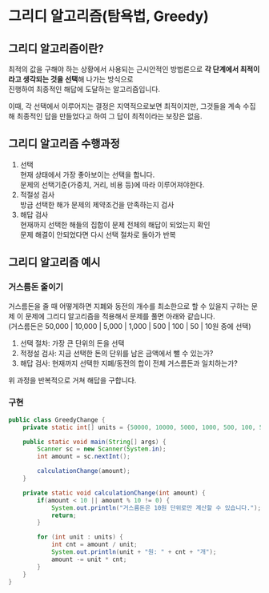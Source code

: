 # 그리디 알고리즘(탐욕법, Greedy)
## 그리디 알고리즘이란?
최적의 값을 구해야 하는 상황에서 사용되는 근시안적인 방법론으로 **각 단계에서 최적이라고 생각되는 것을 선택**해 나가는 방식으로  
진행하여 최종적인 해답에 도달하는 알고리즘입니다.

이때, 각 선택에서 이루어지는 결정은 지역적으로보면 최적이지만, 그것들을 계속 수집해 최종적인 답을 만들었다고 하여 그 답이 최적이라는 보장은 없음.

## 그리디 알고리즘 수행과정
1. 선택   
   현재 상태에서 가장 좋아보이는 선택을 합니다.  
   문제의 선택기준(가중치, 거리, 비용 등)에 따라 이루어져야한다.
2. 적절성 검사  
   방금 선택한 해가 문제의 제약조건을 만족하는지 검사
3. 해답 검사  
   현재까지 선택한 해들의 집합이 문제 전체의 해답이 되었는지 확인  
   문제 해결이 안되었다면 다시 선택 절차로 돌아가 반복

## 그리디 알고리즘 예시
### 거스름돈 줄이기
거스름돈을 줄 때 어떻게하면 지폐와 동전의 개수를 최소한으로 할 수 있을지 구하는 문제
이 문제에 그리디 알고리즘을 적용해서 문제를 풀면 아래와 같습니다.  
(거스름돈은 50,000 | 10,000 | 5,000 | 1,000 | 500 | 100 | 50 | 10원 중에 선택)
1. 선택 절차: 가장 큰 단위의 돈을 선택
2. 적정설 검사: 지금 선택한 돈의 단위를 남은 금액에서 뺄 수 있는가?
3. 해답 검사: 현재까지 선택한 지폐/동전의 합이 전체 거스름돈과 일치하는가?

위 과정을 반복적으로 거쳐 해답을 구합니다.

### 구현
```java
public class GreedyChange {
    private static int[] units = {50000, 10000, 5000, 1000, 500, 100, 50, 10};

    public static void main(String[] args) {
        Scanner sc = new Scanner(System.in);
        int amount = sc.nextInt();

        calculationChange(amount);
    }

    private static void calculationChange(int amount) {
        if(amount < 10 || amount % 10 != 0) {
            System.out.println("거스름돈은 10원 단위로만 계산할 수 있습니다.");
            return;
        }

        for (int unit : units) {
            int cnt = amount / unit;
            System.out.println(unit + "원: " + cnt + "개");
            amount -= unit * cnt;
        }
    }
}
```

